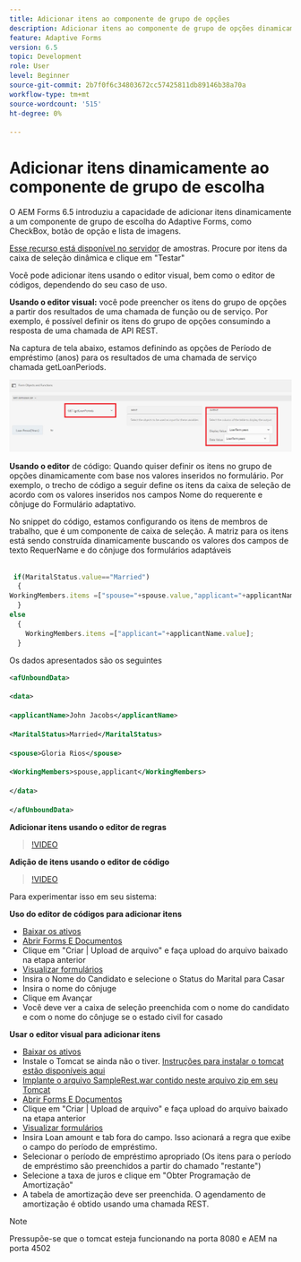 ```yaml
---
title: Adicionar itens ao componente de grupo de opções
description: Adicionar itens ao componente de grupo de opções dinamicamente
feature: Adaptive Forms
version: 6.5
topic: Development
role: User
level: Beginner
source-git-commit: 2b7f0f6c34803672cc57425811db89146b38a70a
workflow-type: tm+mt
source-wordcount: '515'
ht-degree: 0%

---
```




# Adicionar itens dinamicamente ao componente de grupo de escolha

O AEM Forms 6.5 introduziu a capacidade de adicionar itens dinamicamente a um componente de grupo de escolha do Adaptive Forms, como CheckBox, botão de opção e lista de imagens.

[Esse recurso está disponível no servidor](https://forms.enablementadobe.com/content/samples/samples.html?query=0#collapse1) de amostras. Procure por itens da caixa de seleção dinâmica e clique em &quot;Testar&quot;


Você pode adicionar itens usando o editor visual, bem como o editor de códigos, dependendo do seu caso de uso.

**Usando o editor visual:** você pode preencher os itens do grupo de opções a partir dos resultados de uma chamada de função ou de serviço. Por exemplo, é possível definir os itens do grupo de opções consumindo a resposta de uma chamada de API REST.

Na captura de tela abaixo, estamos definindo as opções de Período de empréstimo (anos) para os resultados de uma chamada de serviço chamada getLoanPeriods.

![Editor de regras](assets/ruleeditor.png)

**Usando o editor** de código: Quando quiser definir os itens no grupo de opções dinamicamente com base nos valores inseridos no formulário. Por exemplo, o trecho de código a seguir define os itens da caixa de seleção de acordo com os valores inseridos nos campos Nome do requerente e cônjuge do Formulário adaptativo.

No snippet do código, estamos configurando os itens de membros de trabalho, que é um componente de caixa de seleção. A matriz para os itens está sendo construída dinamicamente buscando os valores dos campos de texto RequerName e do cônjuge dos formulários adaptáveis

```javascript
 
 if(MaritalStatus.value=="Married")
  {
WorkingMembers.items =["spouse="+spouse.value,"applicant="+applicantName.value];
  }
else
  {
    WorkingMembers.items =["applicant="+applicantName.value];
  }
```

Os dados apresentados são os seguintes

```xml
<afUnboundData>

<data>

<applicantName>John Jacobs</applicantName>

<MaritalStatus>Married</MaritalStatus>

<spouse>Gloria Rios</spouse>

<WorkingMembers>spouse,applicant</WorkingMembers>

</data>

</afUnboundData>
```

**Adicionar itens usando o editor de regras**

>[!VIDEO](https://video.tv.adobe.com/v/26847?quality=12&learn=on)

**Adição de itens usando o editor de código**

>[!VIDEO](https://video.tv.adobe.com/v/26848?quality=12&learn=on)

Para experimentar isso em seu sistema:

**Uso do editor de códigos para adicionar itens**

* [Baixar os ativos](assets/usingthecodeeditor.zip)
* [Abrir Forms E Documentos](http://localhost:4502/aem/forms.html/content/dam/formsanddocuments)
* Clique em &quot;Criar | Upload de arquivo&quot; e faça upload do arquivo baixado na etapa anterior
* [Visualizar formulários](http://localhost:4502/content/dam/formsanddocuments/simpleform/jcr:content?wcmmode=disabled)
* Insira o Nome do Candidato e selecione o Status do Marital para Casar
* Insira o nome do cônjuge
* Clique em Avançar
* Você deve ver a caixa de seleção preenchida com o nome do candidato e com o nome do cônjuge se o estado civil for casado

**Usar o editor visual para adicionar itens**

* [Baixar os ativos](assets/usingthevisualeditor.zip)
* Instale o Tomcat se ainda não o tiver. [Instruções para instalar o tomcat estão disponíveis aqui](https://experienceleague.adobe.com/docs/experience-manager-learn/forms/ic-print-channel-tutorial/introduction.html)
* [Implante o arquivo SampleRest.war contido neste arquivo zip em seu Tomcat](assets/sample-rest.zip)
* [Abrir Forms E Documentos](http://localhost:4502/aem/forms.html/content/dam/formsanddocuments)
* Clique em &quot;Criar | Upload de arquivo&quot; e faça upload do arquivo baixado na etapa anterior
* [Visualizar formulários](http://localhost:4502/content/dam/formsanddocuments/amortizationschedule/jcr:content?wcmmode=disabled)
* Insira Loan amount e tab fora do campo. Isso acionará a regra que exibe o campo do período de empréstimo.
* Selecionar o período de empréstimo apropriado (Os itens para o período de empréstimo são preenchidos a partir do chamado &quot;restante&quot;)
* Selecione a taxa de juros e clique em &quot;Obter Programação de Amortização&quot;
* A tabela de amortização deve ser preenchida. O agendamento de amortização é obtido usando uma chamada REST.

>[!NOTE]
> Pressupõe-se que o tomcat esteja funcionando na porta 8080 e AEM na porta 4502
